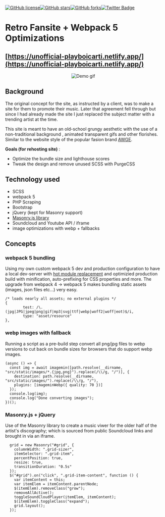 [![GitHub license](https://img.shields.io/github/license/ethanny2/retro-fansite-update)](https://github.com/ethanny2/retro-fansite-update)[![GitHub stars](https://img.shields.io/github/stars/ethanny2/retro-fansite-update)](https://github.com/ethanny2/retro-fansite-update/stargazers)[![GitHub forks](https://img.shields.io/github/forks/ethanny2/retro-fansite-update)](https://github.com/ethanny2/retro-fansite-update/network)[![Twitter Badge](https://img.shields.io/badge/chat-twitter-blue.svg)](https://twitter.com/ArrayLikeObj)

# Retro Fansite + Webpack 5 Optimizations

## [https://unofficial-playboicarti.netlify.app/](https://unofficial-playboicarti.netlify.app/)


<p align="center">
  <img  src="https://media1.giphy.com/media/1NmQVdmGnssoKYy0Hp/giphy.gif" alt="Demo gif">
</p>

## Background

The original concept for the site, as instructed by a client, was to make a site for them to promote their music. Later that agreement fell through but since I had already made the site I just replaced the subject matter with a trending artist at the time. 

This site is meant to have an old-school grungy aesthetic with the use of a non-traditional background , animated transparent gifs and other florishes. Similar to the website style of the popular fasion brand [AWGE](https://www.awge.com/home).

**Goals (for rehosting site)** : 
   - Optimize the bundle size and lighthouse scores
   - Tweak the design and remove unused SCSS with PurgeCSS 

## Technology used
- SCSS
- webpack 5 
- PHP Scraping
- Bootstrap
- jQuery (kept for Masonry support)
- [Masonry.js library](https://masonry.desandro.com/)
- Soundcloud and Youtube API / iframe
- image optimizations with webp + fallbacks
## Concepts

### webpack 5 bundling

Using my own custom webpack 5 dev and production configuration to have a local dev-server with [hot module replacement](https://webpack.js.org/concepts/hot-module-replacement/) and optimizied production build with minification, auto-prefixing for CSS properties and more. The upgrade from webpack 4 -> webpack 5 makes bundling static assets  (images, json files etc...) very easy.
```
/* loads nearly all assets; no external plugins */
{
        test: /\.(jpg|JPG|jpeg|png|gif|mp3|svg|ttf|webp|woff2|woff|eot)$/i,
        type: "asset/resource"
},
```


### webp images with fallback

Running a script as a pre-build step convert all png/jpg files to webp versions to cut back on bundle sizes for browsers that do support webp images.
```
(async () => {
  const img = await imagemin([path.resolve(__dirname, "src/static/images/*.{jpg,png}").replace(/\\/g, "/")], {
    destination: path.resolve(__dirname, "src/static/images/").replace(/\\/g, "/"),
    plugins: [imageminWebp({ quality: 70 })]
  });
  console.log(img);
  console.log("Done converting images");
})();

```

### Masonry.js + jQuery

Use of the Masonry library to create a music viwer for the older half of the artist's discography; which is sourced from public Soundcloud links and brought in via an iframe. 

```
  grid = new Masonry("#grid", {
    columnWidth: ".grid-sizer",
    itemSelector: ".grid-item",
    percentPosition: true,
    resize: true,
    transitionDuration: "0.5s"
  });
  $("#grid").on("click", ".grid-item-content", function () {
    var itemContent = this;
    var itemElem = itemContent.parentNode;
    $(itemElem).removeClass("grow");
    removeAllActive();
    toggleSoundCloudPlayer(itemElem, itemContent);
    $(itemElem).toggleClass("expand");
    grid.layout();
  });
```

